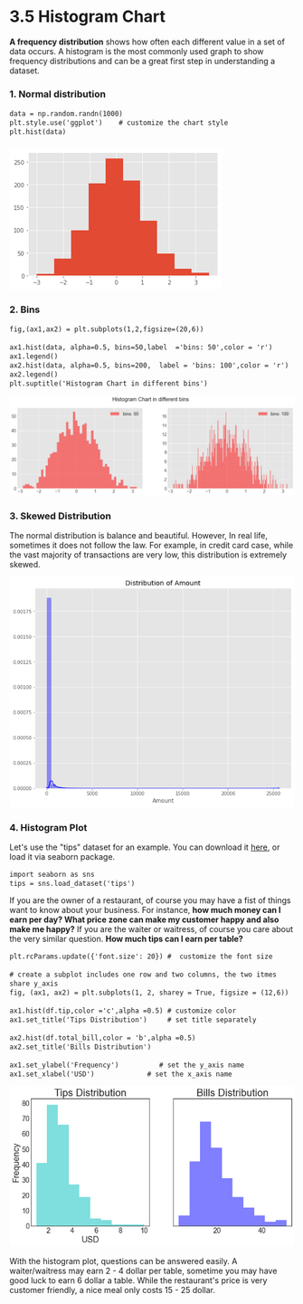 # 3.5 Histogram Chart

**A frequency distribution** shows how often each different value in a set of data occurs. A histogram is the most commonly used graph to show frequency distributions and  can be a great first step in understanding a dataset.

### 1. Normal distribution

```text
data = np.random.randn(1000)
plt.style.use('ggplot')    # customize the chart style
plt.hist(data)
```

### 

![Figure: Normal Distribution](../.gitbook/assets/simple-hist-plot.png)

### 2. Bins

```text
fig,(ax1,ax2) = plt.subplots(1,2,figsize=(20,6))

ax1.hist(data, alpha=0.5, bins=50,label  ='bins: 50',color = 'r')
ax1.legend()
ax2.hist(data, alpha=0.5, bins=200,  label = 'bins: 100',color = 'r')
ax2.legend()
plt.suptitle('Histogram Chart in different bins')
```

![Figure: Histogram chart in different bins](../.gitbook/assets/hist-chart-in-different-bins.png)

### 3. Skewed Distribution

The normal distribution is balance and beautiful. However, In real life, sometimes it does not follow the  law. For example,  in credit card case,  while the vast majority of transactions are very low, this distribution is extremely skewed.

![Figure 1.4.2 Skewed  Distribution](../.gitbook/assets/1_q2qcwhv1n3kklotfc8kgzg.png)

### 4. Histogram Plot

Let's  use the "tips" dataset  for an example. You can download it [here](https://github.com/mwaskom/seaborn-data/blob/master/tips.csv), or load it via seaborn package. 

```text
import seaborn as sns
tips = sns.load_dataset('tips')
```

If you are the owner of a restaurant, of course you may have a fist of things want to know about your business. For instance,  **how much money can I earn per day?  What price zone  can make my customer happy and also make me happy?** If  you are the waiter  or waitress, of course you care about the very similar question. **How much  tips can I earn per  table?**

```text
plt.rcParams.update({'font.size': 20}) #  customize the font size

# create a subplot includes one row and two columns, the two itmes share y_axis
fig, (ax1, ax2) = plt.subplots(1, 2, sharey = True, figsize = (12,6))

ax1.hist(df.tip,color ='c',alpha =0.5) # customize color
ax1.set_title('Tips Distribution')     # set title separately

ax2.hist(df.total_bill,color = 'b',alpha =0.5)
ax2.set_title('Bills Distribution')

ax1.set_ylabel('Frequency')          # set the y_axis name
ax1.set_xlabel('USD')             # set the x_axis name

```

![Figure 1.4.3 Tips and Bills Distribution](../.gitbook/assets/download%20%283%29.png)

With the histogram plot, questions can be answered easily. A waiter/waitress may earn 2 - 4 dollar per table, sometime you may have good luck to earn 6 dollar a table. While the restaurant's price is very customer friendly, a nice meal only costs 15 - 25 dollar.

